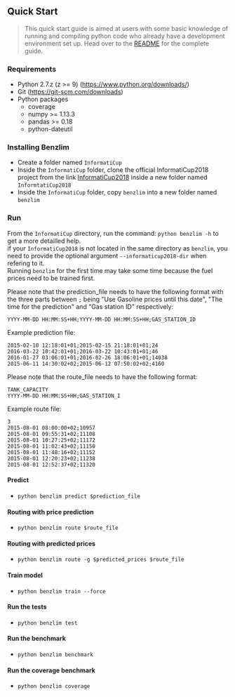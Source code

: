 ## Quick Start

>This quick start guide is aimed at users with some basic knowledge of running and compiling python code who already have a development environment set up. Head over to the [README](/README.md) for the complete guide.

### Requirements

  - Python 2.7.z (z >= 9) (https://www.python.org/downloads/)
  - Git (https://git-scm.com/downloads)
  - Python packages  
      - coverage
      - numpy >= 1.13.3
      - pandas >= 0.18
      - python-dateutil

### Installing Benzlim

- Create a folder named `InformatiCup`
- Inside the `InformatiCup` folder, clone the official InformatiCup2018 project from the link [InformatiCup2018](https://github.com/InformatiCup/InformatiCup2018 ) inside a new folder named `InformtatiCup2018`
- Inside the `InformatiCup` folder, copy `benzlim` into a new folder named `benzlim`

### Run

   From the `InformatiCup` directory, run the command: `python benzlim -h` to get a more detailled help.  
   if your `InformatiCup2018` is not located in the same directory as `benzlim`, you need to provide the optional argument `--informaticup2018-dir` when refering to it.  
   Running `benzlim` for the first time may take some time because the fuel prices need to be trained first.

Please note that the prediction_file needs to have the following format with the three parts between `;` being "Use Gasoline prices until this date", "The time for the prediction" and "Gas station ID" respectively:
```
YYYY-MM-DD HH:MM:SS+HH;YYYY-MM-DD HH:MM:SS+HH;GAS_STATION_ID
```
Example prediction file:
```
2015-02-10 12:18:01+01;2015-02-15 21:18:01+01;24
2016-03-22 10:42:01+01;2016-03-22 10:43:01+01;46
2016-01-27 03:06:01+01;2016-02-26 18:06:01+01;14038
2015-06-11 14:30:02+02;2015-06-12 07:50:02+02;4160
```

Please note that the route_file needs to have the following format:
```
TANK_CAPACITY
YYYY-MM-DD HH:MM:SS+HH;GAS_STATION_I
```
Example route file:
```
3
2015-08-01 08:00:00+02;10957
2015-08-01 09:55:31+02;11108
2015-08-01 10:27:25+02;11172
2015-08-01 11:02:43+02;11150
2015-08-01 11:48:16+02;11152
2015-08-01 12:20:23+02;11238
2015-08-01 12:52:37+02;11320
```

#### Predict

- `python benzlim predict $prediction_file`

#### Routing with price prediction

- `python benzlim route $route_file`

#### Routing with predicted prices

- `python benzlim route -g $predicted_prices $route_file`

#### Train model

- `python benzlim train --force`

#### Run the tests

- `python benzlim test`

#### Run the benchmark

- `python benzlim benchmark`

#### Run the coverage benchmark

- `python benzlim coverage`

